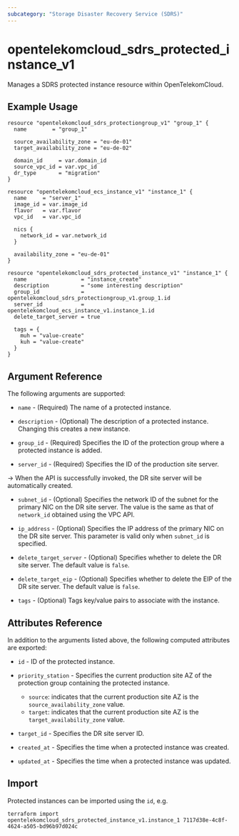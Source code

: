 ```yaml
---
subcategory: "Storage Disaster Recovery Service (SDRS)"
---
```


# opentelekomcloud_sdrs_protected_instance_v1

Manages a SDRS protected instance resource within OpenTelekomCloud.

## Example Usage

```hcl
resource "opentelekomcloud_sdrs_protectiongroup_v1" "group_1" {
  name        = "group_1"

  source_availability_zone = "eu-de-01"
  target_availability_zone = "eu-de-02"

  domain_id     = var.domain_id
  source_vpc_id = var.vpc_id
  dr_type       = "migration"
}

resource "opentelekomcloud_ecs_instance_v1" "instance_1" {
  name     = "server_1"
  image_id = var.image_id
  flavor   = var.flavor
  vpc_id   = var.vpc_id

  nics {
    network_id = var.network_id
  }

  availability_zone = "eu-de-01"
}

resource "opentelekomcloud_sdrs_protected_instance_v1" "instance_1" {
  name                 = "instance_create"
  description          = "some interesting description"
  group_id             = opentelekomcloud_sdrs_protectiongroup_v1.group_1.id
  server_id            = opentelekomcloud_ecs_instance_v1.instance_1.id
  delete_target_server = true

  tags = {
    muh = "value-create"
    kuh = "value-create"
  }
}
```

## Argument Reference

The following arguments are supported:

* `name` - (Required) The name of a protected instance.

* `description` - (Optional) The description of a protected instance. Changing this creates a new instance.

* `group_id` - (Required) Specifies the ID of the protection group where a protected instance is added.

* `server_id` - (Required) Specifies the ID of the production site server.

-> When the API is successfully invoked, the DR site server will be automatically created.

* `subnet_id` - (Optional) Specifies the network ID of the subnet for the primary NIC on the DR site server.
  The value is the same as that of `network_id` obtained using the VPC API.

* `ip_address` - (Optional) Specifies the IP address of the primary NIC on the DR site server.
  This parameter is valid only when `subnet_id` is specified.

* `delete_target_server` - (Optional) Specifies whether to delete the DR site server. The default value is `false`.

* `delete_target_eip` - (Optional) Specifies whether to delete the EIP of the DR site server. The default value is `false`.

* `tags` - (Optional) Tags key/value pairs to associate with the instance.


## Attributes Reference

In addition to the arguments listed above, the following computed attributes are exported:

* `id` -  ID of the protected instance.

* `priority_station` - Specifies the current production site AZ of the protection group containing the protected instance.
  * `source`: indicates that the current production site AZ is the `source_availability_zone` value.
  * `target`: indicates that the current production site AZ is the `target_availability_zone` value.

* `target_id` - Specifies the DR site server ID.

* `created_at` - Specifies the time when a protected instance was created.

* `updated_at` - Specifies the time when a protected instance was updated.

## Import

Protected instances can be imported using the `id`, e.g.

```shell
terraform import opentelekomcloud_sdrs_protected_instance_v1.instance_1 7117d38e-4c8f-4624-a505-bd96b97d024c
```
